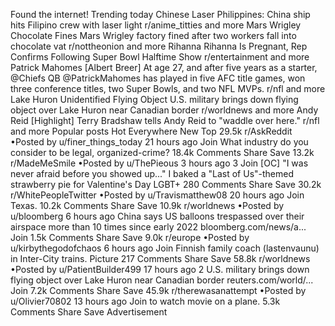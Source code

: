 Found the internet!
Trending today
Chinese Laser
Philippines: China ship hits Filipino crew with laser light
r/anime_titties and more
Mars Wrigley Chocolate Fines
Mars Wrigley factory fined after two workers fall into chocolate vat
r/nottheonion and more
Rihanna
Rihanna Is Pregnant, Rep Confirms Following Super Bowl Halftime Show
r/entertainment and more
Patrick Mahomes
[Albert Breer] At age 27, and after five years as a starter, @Chiefs QB @PatrickMahomes has played in five AFC title games, won three conference titles, two Super Bowls, and two NFL MVPs.
r/nfl and more
Lake Huron Unidentified Flying Object
U.S. military brings down flying object over Lake Huron near Canadian border
r/worldnews and more
Andy Reid
[Highlight] Terry Bradshaw tells Andy Reid to "waddle over here."
r/nfl and more
Popular posts
Hot
Everywhere
New
Top
29.5k
r/AskReddit
•Posted by
u/finer_things_today
21 hours ago
Join
What industry do you consider to be legal, organized-crime?
18.4k Comments
Share
Save
13.2k
r/MadeMeSmile
•Posted by
u/ThePieous
3 hours ago
3
Join
[OC] "I was never afraid before you showed up..." I baked a "Last of Us"-themed strawberry pie for Valentine's Day
 LGBT+ 
280 Comments
Share
Save
30.2k
r/WhitePeopleTwitter
•Posted by
u/Travismatthew08
20 hours ago
Join
Texas.
10.2k Comments
Share
Save
10.9k
r/worldnews
•Posted by
u/bloomberg
6 hours ago
China says US balloons trespassed over their airspace more than 10 times since early 2022
bloomberg.com/news/a...
Join
1.5k Comments
Share
Save
9.0k
r/europe
•Posted by
u/kirbythegodofchaos
6 hours ago
Join
Finnish family coach (lastenvaunu) in Inter-City trains.
Picture
217 Comments
Share
Save
58.8k
r/worldnews
•Posted by
u/PatientBuilder499
17 hours ago
2
U.S. military brings down flying object over Lake Huron near Canadian border
reuters.com/world/...
Join
7.2k Comments
Share
Save
45.9k
r/therewasanattempt
•Posted by
u/Olivier70802
13 hours ago
Join
to watch movie on a plane.
5.3k Comments
Share
Save
Advertisement